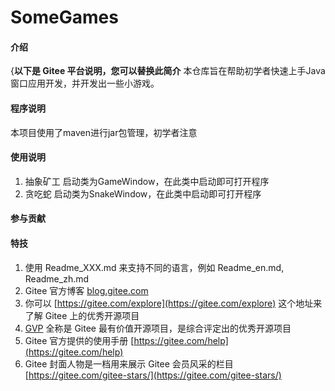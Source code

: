 # SomeGames

#### 介绍
{**以下是 Gitee 平台说明，您可以替换此简介**
本仓库旨在帮助初学者快速上手Java窗口应用开发，并开发出一些小游戏。

#### 程序说明
本项目使用了maven进行jar包管理，初学者注意
#### 使用说明
1. 抽象矿工
启动类为GameWindow，在此类中启动即可打开程序
2. 贪吃蛇
启动类为SnakeWindow，在此类中启动即可打开程序


#### 参与贡献



#### 特技

1.  使用 Readme\_XXX.md 来支持不同的语言，例如 Readme\_en.md, Readme\_zh.md
2.  Gitee 官方博客 [blog.gitee.com](https://blog.gitee.com)
3.  你可以 [https://gitee.com/explore](https://gitee.com/explore) 这个地址来了解 Gitee 上的优秀开源项目
4.  [GVP](https://gitee.com/gvp) 全称是 Gitee 最有价值开源项目，是综合评定出的优秀开源项目
5.  Gitee 官方提供的使用手册 [https://gitee.com/help](https://gitee.com/help)
6.  Gitee 封面人物是一档用来展示 Gitee 会员风采的栏目 [https://gitee.com/gitee-stars/](https://gitee.com/gitee-stars/)
